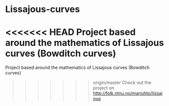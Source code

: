 # Lissajous-curves
<<<<<<< HEAD
Project based around the mathematics of Lissajous curves (Bowditch curves) <br>
=======
Project based around the mathematics of Lissajous curves (Bowditch curves)
>>>>>>> origin/master
Check out the project on <a href="http://folk.ntnu.no/mariuhto/lissajous">http://folk.ntnu.no/mariuhto/lissajous</a>
